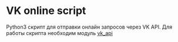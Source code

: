# VK online script
Python3 скрипт для отправки онлайн запросов через VK API.
Для работы скрипта необходим модуль [vk_api](https://github.com/python273/vk_api)
